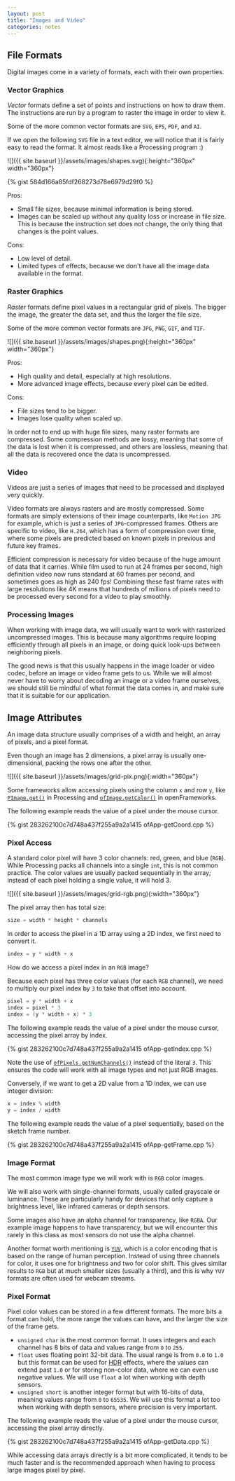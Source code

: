 ```yaml
---
layout: post
title: "Images and Video"
categories: notes
---
```


## File Formats

Digital images come in a variety of formats, each with their own properties.

### Vector Graphics

*Vector* formats define a set of points and instructions on how to draw them. The instructions are run by a program to raster the image in order to view it. 

Some of the more common vector formats are `SVG`, `EPS`, `PDF`, and `AI`.

If we open the following `SVG` file in a text editor, we will notice that it is fairly easy to read the format. It almost reads like a Processing program :)

![]({{ site.baseurl }}/assets/images/shapes.svg){:height="360px" width="360px"}

{% gist 584d166a85fdf268273d78e6979d29f0 %}

Pros:
  * Small file sizes, because minimal information is being stored.
  * Images can be scaled up without any quality loss or increase in file size. This is because the instruction set does not change, the only thing that changes is the point values.

Cons:
  * Low level of detail.
  * Limited types of effects, because we don't have all the image data available in the format.

### Raster Graphics

*Raster* formats define pixel values in a rectangular grid of pixels. The bigger the image, the greater the data set, and thus the larger the file size.

Some of the more common vector formats are `JPG`, `PNG`, `GIF`, and `TIF`.

![]({{ site.baseurl }}/assets/images/shapes.png){:height="360px" width="360px"}

Pros:
  * High quality and detail, especially at high resolutions.
  * More advanced image effects, because every pixel can be edited.

Cons:
  * File sizes tend to be bigger.
  * Images lose quality when scaled up.

In order not to end up with huge file sizes, many raster formats are compressed. Some compression methods are lossy, meaning that some of the data is lost when it is compressed, and others are lossless, meaning that all the data is recovered once the data is uncompressed.

### Video

Videos are just a series of images that need to be processed and displayed very quickly. 

Video formats are always rasters and are mostly compressed. Some formats are simply extensions of their image counterparts, like `Motion JPG` for example, which is just a series of `JPG`-compressed frames. Others are specific to video, like `H.264`, which has a form of compression over time, where some pixels are predicted based on known pixels in previous and future key frames. 

Efficient compression is necessary for video because of the huge amount of data that it carries. While film used to run at 24 frames per second, high definition video now runs standard at 60 frames per second, and sometimes goes as high as 240 fps! Combining these fast frame rates with large resolutions like 4K means that hundreds of millions of pixels need to be processed every second for a video to play smoothly.

### Processing Images

When working with image data, we will usually want to work with rasterized uncompressed images. This is because many algorithms require looping efficiently through all pixels in an image, or doing quick look-ups between neighboring pixels. 

The good news is that this usually happens in the image loader or video codec, before an image or video frame gets to us. While we will almost never have to worry about decoding an image or a video frame ourselves, we should still be mindful of what format the data comes in, and make sure that it is suitable for our application.

## Image Attributes

An image data structure usually comprises of a width and height, an array of pixels, and a pixel format.

Even though an image has 2 dimensions, a pixel array is usually one-dimensional, packing the rows one after the other.

![]({{ site.baseurl }}/assets/images/grid-pix.png){:width="360px"}

Some frameworks allow accessing pixels using the column `x` and row `y`, like [`PImage.get()`](https://www.processing.org/reference/PImage_get_.html) in Processing and [`ofImage.getColor()`](https://openframeworks.cc//documentation/graphics/ofImage/#!show_getColor) in openFrameworks. 

The following example reads the value of a pixel under the mouse cursor.

{% gist 283262100c7d748a437f255a9a2a1415 ofApp-getCoord.cpp  %}

### Pixel Access

A standard color pixel will have 3 color channels: red, green, and blue (`RGB`). While Processing packs all channels into a single `int`, this is not common practice. The color values are usually packed sequentially in the array; instead of each pixel holding a single value, it will hold 3.

![]({{ site.baseurl }}/assets/images/grid-rgb.png){:width="360px"}

The pixel array then has total size:

```cpp
size = width * height * channels
```

In order to access the pixel in a 1D array using a 2D index, we first need to convert it.

 ```cpp
 index = y * width + x
 ```

How do we access a pixel index in an `RGB` image?

Because each pixel has three color values (for each `RGB` channel), we need to multiply our pixel index by `3` to take that offset into account.

```cpp
pixel = y * width + x
index = pixel * 3
index = (y * width + x) * 3
```

The following example reads the value of a pixel under the mouse cursor, accessing the pixel array by index.

{% gist 283262100c7d748a437f255a9a2a1415 ofApp-getIndex.cpp  %}

Note the use of [`ofPixels.getNumChannels()`](https://openframeworks.cc//documentation/graphics/ofPixels/#!show_getNumChannels) instead of the literal `3`. This ensures the code will work with all image types and not just RGB images.

Conversely, if we want to get a 2D value from a 1D index, we can use integer division:

```cpp
x = index % width
y = index / width
```

 The following example reads the value of a pixel sequentially, based on the sketch frame number.

{% gist 283262100c7d748a437f255a9a2a1415 ofApp-getFrame.cpp  %}

### Image Format

The most common image type we will work with is `RGB` color images. 

We will also work with single-channel formats, usually called grayscale or luminance. These are particularly handy for devices that only capture a brightness level, like infrared cameras or depth sensors.

Some images also have an alpha channel for transparency, like `RGBA`. Our example image happens to have transparency, but we will encounter this rarely in this class as most sensors do not use the alpha channel.

Another format worth mentioning is [`YUV`](https://en.wikipedia.org/wiki/YUV), which is a color encoding that is based on the range of human perception. Instead of using three channels for color, it uses one for brightness and two for color shift. This gives similar results to `RGB` but at much smaller sizes (usually a third), and this is why `YUV` formats are often used for webcam streams.

### Pixel Format

Pixel color values can be stored in a few different formats. The more bits a format can hold, the more range the values can have, and the larger the size of the frame gets.

* `unsigned char` is the most common format. It uses integers and each channel has 8 bits of data and values range from `0` to `255`.
* `float` uses floating point 32-bit data. The usual range is from `0.0` to `1.0` but this format can be used for [HDR](https://en.wikipedia.org/wiki/High-dynamic-range_imaging) effects, where the values can extend past `1.0` or for storing non-color data, where we can even use negative values. We will use `float` a lot when working with depth sensors.
* `unsigned short` is another integer format but with 16-bits of data, meaning values range from `0` to `65535`. We will use this format a lot too when working with depth sensors, where precision is very important.

The following example reads the value of a pixel under the mouse cursor, accessing the pixel array directly.

{% gist 283262100c7d748a437f255a9a2a1415 ofApp-getData.cpp  %}

While accessing data arrays directly is a bit more complicated, it tends to be much faster and is the recommended approach when having to process large images pixel by pixel.

